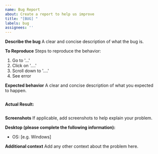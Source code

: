 ```yaml
---
name: Bug Report
about: Create a report to help us improve
title: "[BUG] "
labels: bug
assignees: ''
---
```


**Describe the bug**
A clear and concise description of what the bug is.

**To Reproduce**
Steps to reproduce the behavior:
1. Go to '...'
2. Click on '....'
3. Scroll down to '....'
4. See error

**Expected behavior**
A clear and concise description of what you expected to happen.

```rust

```

**Actual Result:**

```rust

```

**Screenshots**
If applicable, add screenshots to help explain your problem.

**Desktop (please complete the following information):**
- OS: [e.g. Windows]

**Additional context**
Add any other context about the problem here.